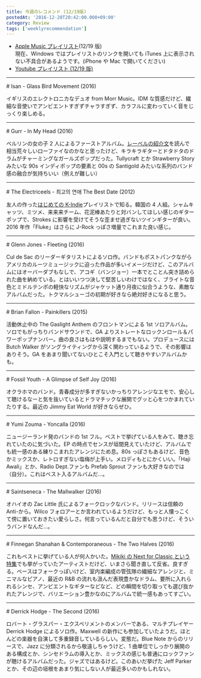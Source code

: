 ```yaml
---
title: 今週のレコメンド (12/19版)
postedAt: '2016-12-20T20:42:00.000+09:00'
category: Review
tags: ['weeklyrecommendation']
---
```


- [Apple Music プレイリスト](https://itunes.apple.com/jp/playlist/jin-zhounorekomendo-12-19ban/idpl.ed10383b23384d46bced68c25b935b6e)(12/19 版)  
  現在、Windows ではプレイリストのリンクを開いても iTunes 上に表示されない不具合があるようです。(iPhone や Mac で開いてください)
- [Youtube プレイリスト (12/19 版)](https://www.youtube.com/playlist?list=PLegnWsUgQaydrmHuNtYtrwaYhUZyXKKAR)

---

\# Isan - Glass Bird Movement (2016)

イギリスのエレクトロニカなデュオ from Morr Music。IDM な質感だけど、繊細な音使いでアンビエントすぎずチャラすぎず、カラフルに変わっていく音をじっくり楽しめる。

---

\# Gurr - In My Head (2016)

ベルリンの女の子 2 人によるファーストアルバム。[レーベルの紹介文](http://www.inpartmaint.com/site/18511/)を読んで相当荒々しいローファイなのかなと思ったけど、キラキラギターとドタドタのドラムがチャーミングなガールズポップだった。Tullycraft とか Strawberry Story みたいな 90s インディポップの要素と 00s の Santigold みたいな系列のバンド感の融合が気持ちいい（例えが難しい）

---

\# The Electriceels - 최고의 연애 The Best Date (2012)

友人の作った[はじめての K-Indie](https://itunes.apple.com/jp/playlist/hajimetenok-indie/idpl.748ea0d6158a4e8aba9fa182826f6802)プレイリストで知る。韓国の 4 人組。シャムキャッツ、ミツメ、来来来チーム、花泥棒あたりと対バンしてほしい感じのギターポップで、Strokes に影響を受けてそうな歪ませ過ぎないツインギターが良い。2016 年作「Fluke」はさらに J-Rock っぽさ増量でこれまた良い感じ。

---

\# Glenn Jones - Fleeting (2016)

Cul de Sac のリーダーギタリストによるソロ作。バンドもポストパンクながらアメリカのルーツミュージックに迫った作品が多いイメージだけど、このアルバムにはオーバーダブもなしで、アコギ（バンジョー）一本でとことん突き詰められた曲を納めている。とはいいつつ決して堅苦しいわけではなく、ブライトな音色とミドルテンポの軽快なリズムがジャケット通り月夜に似合うような、素敵なアルバムだった。トクマルシューゴの初期が好きなら絶対好きになると思う。

---

\# Brian Fallon - Painkillers (2015)

活動休止中の The Gaslight Anthem のフロントマンによる 1st ソロアルバム。ソロでもがっちりバンドサウンドで、GA よりストレートなロックンロール＆パワーポップナンバー。曲の良さはもはや説明するまでもない。プロデュースには Butch Walker がソングライティングから深く関わっているようで、その影響はありそう。GA をあまり聞いてないひとこそ入門として聴きやすいアルバムかも。

---

\# Fossil Youth - A Glimpse of Self Joy (2016)

オクラホマのバンド。青春成分が多すぎないかっちりアレンジなエモで、安心して聴けるなーと気を抜いているとドラマチックな展開でグッと心をつかまれていたりする。最近の Jimmy Eat World が好きならぜひ。

---

\# Yumi Zouma - Yoncalla (2016)

ニュージーランド発のバンドの 1st フル。ベストで挙げている人をみて、聴き忘れていたのに気づいた。EP の時点でセンスが垣間見えていたけど、アルバムでも統一感のある練りこまれたアレンジにため息。80s っぽさもあるけど、音色かミックスか、レトロすぎない塩梅が上手い。メロディもとにかくいい。「Haji Awali」とか、Radio Dept.ファンも Prefab Sprout ファンも大好きなのでは（自分）。これはベスト入るアルバムだ…。

---

\# Saintseneca - The Mallwalker (2016)

オハイオの Zac Little 氏によるフォークロックなバンド。リリースは信頼の Anti-から。Wilco フォロアーとか言われているようだけど、もっと人懐っこくて傍に置いておきたい愛らしさ。何言っているんだと自分でも思うけど、そういうバンドなんだ…。

---

\# Finnegan Shanahan & Contemporaneous - The Two Halves (2016)

これもベストに挙げている人が何人かいた。[Mikiki の Next for Classic という特集](http://mikiki.tokyo.jp/articles/-/10582)でも挙がっていたアーティストだけど、いまさら聞き直して反省。良すぎる。ベースはフォークっぽいけど、室内楽編成の管弦隊の繊細なアレンジと、ミニマルなピアノ、最近の R&B の流れも汲んだ表現豊かなドラム、要所に入れられるシンセ、アンビエントなギターなどなど、どの瞬間を切り取っても選び抜かれたアレンジで、バリエーション豊かなのにアルバムで統一感もあってすごい。

---

\# Derrick Hodge - The Second (2016)

ロバート・グラスパー・エクスペリメントのメンバーである、マルチプレイヤー Derrick Hodge によるソロ作。Maxwell の新作にも参加していたようだ。ほとんどの楽器を自演して多重録音しているらしい。変態だ。Blue Note からのリリースで、Jazz に分類されるから敬遠しちゃうけど、1 曲単位でしっかり展開のある構成とか、シンセドラムの導入とか、ミックスの感じも普通にロックファンが聴けるアルバムだった。ジャズではあるけど。このあいだ挙げた Jeff Parker とか、その辺の垣根をあまり気にしない人が最近多いのかもしれない。
